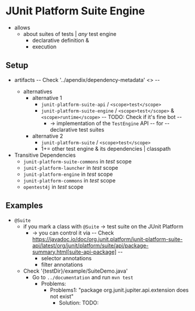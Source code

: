 # JUnit Platform Suite Engine
* allows
    * about suites of tests | _any_ test engine
        * declarative definition &
        * execution
## Setup
* artifacts -- Check '../apendix/dependency-metadata'  <<dependency-metadata>> --
    * alternatives
        * alternative 1
            * `junit-platform-suite-api` / `<scope>test</scope>`
            * `junit-platform-suite-engine` / `<scope>test</scope>` & `<scope>runtime</scope>` -- TODO: Check if it's fine bot --
                * -> implementation of the `TestEngine` API -- for -- declarative test suites
        * alternative 2
            * `junit-platform-suite` /  `<scope>test</scope>`
            * 1+= other test engine & its dependencies | classpath
* Transitive Dependencies
    * `junit-platform-suite-commons` in _test_ scope
    * `junit-platform-launcher` in _test_ scope
    * `junit-platform-engine` in _test_ scope
    * `junit-platform-commons` in _test_ scope
    * `opentest4j` in _test_ scope

## Examples
* `@Suite`
    * if you mark a class with `@Suite` -> test suite on the JUnit Platform
        * -> you can control it via  -- Check https://javadoc.io/doc/org.junit.platform/junit-platform-suite-api/latest/org/junit/platform/suite/api/package-summary.html[suite-api-package] --
            * selector annotations
            * filter annotations
    * Check '{testDir}/example/SuiteDemo.java'
      * Go to `../documentation` and run `mvn test`
        * Problems:
          * Problems1: "package org.junit.jupiter.api.extension does not exist"
            * Solution: TODO:
